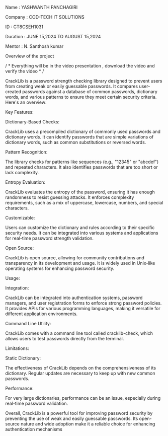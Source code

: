 Name : YASHWANTH PANCHAGIRI

Company : COD-TECH IT SOLUTIONS

ID : CT8CSEH1031

Duration : JUNE 15,2024 TO AUGUST 15,2024

Mentor : N. Santhosh kumar

Overview of the project


/ * Everything will be in the video presentation , download the video and verify the video * / 



CrackLib is a password strength checking library designed to prevent users from creating weak or easily guessable passwords. It compares user-created passwords against a database of common passwords, dictionary words, and various patterns to ensure they meet certain security criteria. Here's an overview:

Key Features:

Dictionary-Based Checks:

CrackLib uses a precompiled dictionary of commonly used passwords and dictionary words. It can identify passwords that are simple variations of dictionary words, such as common substitutions or reversed words.

Pattern Recognition:

The library checks for patterns like sequences (e.g., "12345" or "abcdef") and repeated characters. It also identifies passwords that are too short or lack complexity.

Entropy Evaluation:

CrackLib evaluates the entropy of the password, ensuring it has enough randomness to resist guessing attacks. It enforces complexity requirements, such as a mix of uppercase, lowercase, numbers, and special characters.

Customizable:

Users can customize the dictionary and rules according to their specific security needs. It can be integrated into various systems and applications for real-time password strength validation.

Open Source:

CrackLib is open source, allowing for community contributions and transparency in its development and usage. It is widely used in Unix-like operating systems for enhancing password security.

Usage:

Integration:

CrackLib can be integrated into authentication systems, password managers, and user registration forms to enforce strong password policies. It provides APIs for various programming languages, making it versatile for different application environments.

Command Line Utility:

CrackLib comes with a command line tool called cracklib-check, which allows users to test passwords directly from the terminal.

Limitations:

Static Dictionary:

The effectiveness of CrackLib depends on the comprehensiveness of its dictionary. Regular updates are necessary to keep up with new common passwords.

Performance:

For very large dictionaries, performance can be an issue, especially during real-time password validation.

Overall, CrackLib is a powerful tool for improving password security by preventing the use of weak and easily guessable passwords. Its open-source nature and wide adoption make it a reliable choice for enhancing authentication mechanisms
